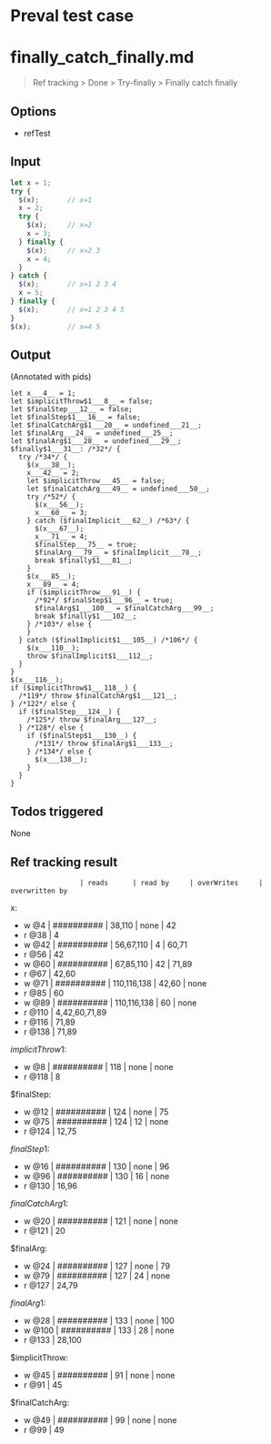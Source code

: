 # Preval test case

# finally_catch_finally.md

> Ref tracking > Done > Try-finally > Finally catch finally

## Options

- refTest

## Input

`````js filename=intro
let x = 1;
try {
  $(x);       // x=1
  x = 2;
  try {
    $(x);     // x=2
    x = 3;
  } finally {
    $(x);     // x=2 3
    x = 4;
  }
} catch {
  $(x);       // x=1 2 3 4
  x = 5;
} finally {
  $(x);       // x=1 2 3 4 5
}
$(x);         // x=4 5
`````


## Output

(Annotated with pids)

`````filename=intro
let x___4__ = 1;
let $implicitThrow$1___8__ = false;
let $finalStep___12__ = false;
let $finalStep$1___16__ = false;
let $finalCatchArg$1___20__ = undefined___21__;
let $finalArg___24__ = undefined___25__;
let $finalArg$1___28__ = undefined___29__;
$finally$1___31__: /*32*/ {
  try /*34*/ {
    $(x___38__);
    x___42__ = 2;
    let $implicitThrow___45__ = false;
    let $finalCatchArg___49__ = undefined___50__;
    try /*52*/ {
      $(x___56__);
      x___60__ = 3;
    } catch ($finalImplicit___62__) /*63*/ {
      $(x___67__);
      x___71__ = 4;
      $finalStep___75__ = true;
      $finalArg___79__ = $finalImplicit___78__;
      break $finally$1___81__;
    }
    $(x___85__);
    x___89__ = 4;
    if ($implicitThrow___91__) {
      /*92*/ $finalStep$1___96__ = true;
      $finalArg$1___100__ = $finalCatchArg___99__;
      break $finally$1___102__;
    } /*103*/ else {
    }
  } catch ($finalImplicit$1___105__) /*106*/ {
    $(x___110__);
    throw $finalImplicit$1___112__;
  }
}
$(x___116__);
if ($implicitThrow$1___118__) {
  /*119*/ throw $finalCatchArg$1___121__;
} /*122*/ else {
  if ($finalStep___124__) {
    /*125*/ throw $finalArg___127__;
  } /*128*/ else {
    if ($finalStep$1___130__) {
      /*131*/ throw $finalArg$1___133__;
    } /*134*/ else {
      $(x___138__);
    }
  }
}
`````


## Todos triggered


None


## Ref tracking result


                     | reads      | read by     | overWrites     | overwritten by
x:
  - w @4       | ########## | 38,110      | none           | 42
  - r @38      | 4
  - w @42      | ########## | 56,67,110   | 4              | 60,71
  - r @56      | 42
  - w @60      | ########## | 67,85,110   | 42             | 71,89
  - r @67      | 42,60
  - w @71      | ########## | 110,116,138 | 42,60          | none
  - r @85      | 60
  - w @89      | ########## | 110,116,138 | 60             | none
  - r @110     | 4,42,60,71,89
  - r @116     | 71,89
  - r @138     | 71,89

$implicitThrow$1:
  - w @8             | ########## | 118         | none           | none
  - r @118           | 8

$finalStep:
  - w @12            | ########## | 124         | none           | 75
  - w @75            | ########## | 124         | 12             | none
  - r @124           | 12,75

$finalStep$1:
  - w @16            | ########## | 130         | none           | 96
  - w @96            | ########## | 130         | 16             | none
  - r @130           | 16,96

$finalCatchArg$1:
  - w @20            | ########## | 121         | none           | none
  - r @121           | 20

$finalArg:
  - w @24            | ########## | 127         | none           | 79
  - w @79            | ########## | 127         | 24             | none
  - r @127           | 24,79

$finalArg$1:
  - w @28            | ########## | 133         | none           | 100
  - w @100           | ########## | 133         | 28             | none
  - r @133           | 28,100

$implicitThrow:
  - w @45            | ########## | 91          | none           | none
  - r @91            | 45

$finalCatchArg:
  - w @49            | ########## | 99          | none           | none
  - r @99            | 49
